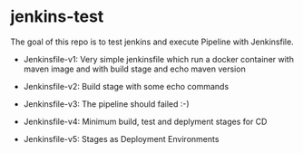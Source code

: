 # jenkins-test

The goal of this repo is to test jenkins and execute Pipeline with Jenkinsfile.

* Jenkinsfile-v1: Very simple jenkinsfile which run a docker container with maven image and with build stage and echo maven version


* Jenkinsfile-v2: Build stage with some echo commands


* Jenkinsfile-v3: The pipeline should failed :-) 


* Jenkinsfile-v4: Minimum build, test and deplyment stages for CD


* Jenkinsfile-v5: Stages as Deployment Environments

